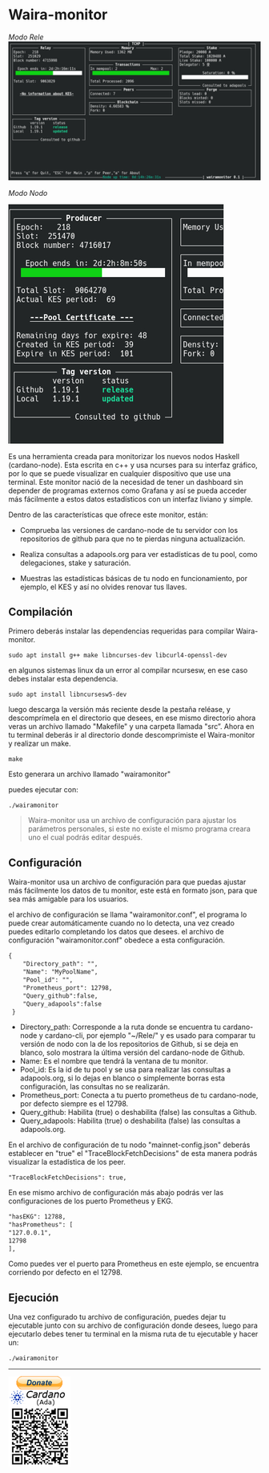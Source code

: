 # Waira-monitor

*Modo Rele*
![ ](./images/monitor.jpg  "Relay mode")

*Modo Nodo*

![ ](./images/monitor2.jpg  "Node mode")

Es una herramienta creada para monitorizar los nuevos nodos Haskell (cardano-node). Esta escrita en c++ y usa ncurses para su interfaz gráfico, por lo que se puede visualizar en cualquier dispositivo que use una terminal.
Este monitor nació de la necesidad de tener un dashboard sin depender de programas externos como Grafana y así se pueda acceder más fácilmente a estos datos estadísticos con un interfaz liviano y simple.

Dentro de las características que ofrece este monitor, están:

* Comprueba las versiones de cardano-node de tu servidor con los repositorios de github para que no te pierdas ninguna actualización.

* Realiza consultas a adapools.org para ver estadísticas de tu pool, como delegaciones, stake y saturación.

* Muestras las estadísticas básicas de tu nodo en funcionamiento, por ejemplo, el KES y así no olvides renovar tus llaves. 


## Compilación

Primero deberás instalar las dependencias requeridas para compilar Waira-monitor.

	sudo apt install g++ make libncurses-dev libcurl4-openssl-dev

en algunos sistemas linux da un error al compilar ncursesw, en ese caso debes instalar esta dependencia.

    sudo apt install libncursesw5-dev

luego descarga la versión más reciente desde la pestaña reléase, y descomprímela en el directorio que desees, en ese mismo directorio ahora veras un archivo llamado "Makefile" y una carpeta llamada "src”.
Ahora en tu terminal deberás ir al directorio donde descomprimiste el Waira-monitor y realizar un make.

	make

Esto generara un archivo llamado "wairamonitor"

puedes ejecutar con:

	./wairamonitor

>Waira-monitor usa un archivo de configuración para ajustar los parámetros personales, si este no existe el mismo programa creara uno el cual podrás editar después.

## Configuración

Waira-monitor usa un archivo de configuración para que puedas ajustar más fácilmente los datos de tu monitor, este está en formato json, para que sea más amigable para los usuarios.

el archivo de configuración se llama "wairamonitor.conf", el programa lo puede crear automáticamente cuando no lo detecta, una vez creado puedes editarlo completando los datos que desees.
el archivo de configuración "wairamonitor.conf" obedece a esta configuración.

	{
    	"Directory_path": "",
    	"Name": "MyPoolName",
    	"Pool_id": "",
    	"Prometheus_port": 12798,
    	"Query_github":false,
        "Query_adapools":false
   	 }

* Directory_path: Corresponde a la ruta donde se encuentra tu cardano-node y cardano-cli, por ejemplo "~/Rele/" y es usado para comparar tu versión de nodo con la de los repositorios de Github, si se deja en blanco, solo mostrara la última versión del cardano-node de Github.
* Name: Es el nombre que tendrá la ventana de tu monitor.
* Pool_id: Es la id de tu pool y se usa para realizar las consultas a adapools.org, si lo dejas en blanco o simplemente borras esta configuración, las consultas no se realizarán.
* Prometheus_port: Conecta a tu puerto prometheus de tu cardano-node, por defecto siempre es el 12798.
* Query_github: Habilita (true) o deshabilita (false) las consultas a Github.
* Query_adapools: Habilita (true) o deshabilita (false) las consultas a adapools.org.

En el archivo de configuración de tu nodo "mainnet-config.json" deberás establecer en "true" el "TraceBlockFetchDecisions" de esta manera podrás visualizar la estadística de los peer.

	"TraceBlockFetchDecisions": true,

En ese mismo archivo de configuración más abajo podrás ver las configuraciones de los puerto Prometheus y EKG.

	"hasEKG": 12788,
	"hasPrometheus": [
	"127.0.0.1",
	12798
	],

Como puedes ver el puerto para Prometheus en este ejemplo, se encuentra corriendo por defecto en el 12798.


## Ejecución
Una vez configurado tu archivo de configuración, puedes dejar tu ejecutable junto con su archivo de configuración donde desees, luego para ejecutarlo debes tener tu terminal en la misma ruta de tu ejecutable y hacer un:

	./wairamonitor

***
[![](https://github.com/Eztero/donacion/blob/master/imagen/donate_cardano.png)](https://raw.githubusercontent.com/Eztero/donacion/master/texto/donate_cardano.txt?token=AI4HLE6PMEHQ3CEGYA5IPBC737N4I)
